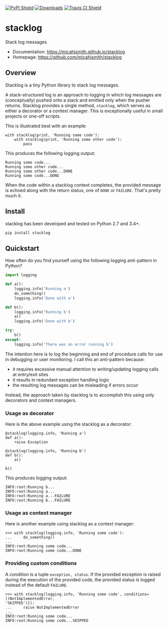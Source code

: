 [![PyPI Shield](https://img.shields.io/pypi/v/stacklog.svg)](https://pypi.python.org/pypi/stacklog)
[![Downloads](https://pepy.tech/badge/stacklog)](https://pepy.tech/project/stacklog)
[![Travis CI Shield](https://travis-ci.org/micahjsmith/stacklog.svg?branch=master)](https://travis-ci.org/micahjsmith/stacklog)

# stacklog

Stack log messages

- Documentation: https://micahjsmith.github.io/stacklog
- Homepage: https://github.com/micahjsmith/stacklog

## Overview

Stacklog is a tiny Python library to stack log messages.

A stack-structured log is an approach to logging in which log messages are (conceptually)
pushed onto a stack and emitted only when the pusher returns. Stacklog provides a single
method, `stacklog`, which serves as either a decorator or a context manager. This is
exceptionally useful in small projects or one-off scripts.

This is illustrated best with an example:

```
with stacklog(print, 'Running some code'):
    with stacklog(print, 'Running some other code'):
        pass
```

This produces the following logging output:

```
Running some code...
Running some other code...
Running some other code...DONE
Running some code...DONE
```

When the code within a stacklog context completes, the provided message is echoed along with
the return status, one of `DONE` or `FAILURE`. That's pretty much it.

## Install

stacklog has been developed and tested on Python 2.7 and 3.4+.

```bash
pip install stacklog
```

## Quickstart

How often do you find yourself using the following logging anti-pattern in Python?

```python
import logging

def a():
    logging.info('Running a')
    do_something()
    logging.info('Done with a')

def b():
    logging.info('Running b')
    a()
    logging.info('Done with b')

try:
    b()
except:
    logging.info('There was an error running b')
```

The intention here is to log the beginning and end of procedure calls for use in debugging
or user monitoring. I call this an anti-pattern because:

- it requires excessive manual attention to writing/updating logging calls at entry/exit sites
- it results in redundant exception handling logic
- the resulting log messages can be misleading if errors occur

Instead, the approach taken by stacklog is to accomplish this using only decorators and
context managers.

### Usage as decorator

Here is the above example using the stacklog as a decorator:

```
@stacklog(logging.info, 'Running a')
def a():
    raise Exception

@stacklog(logging.info, 'Running b')
def b():
    a()

b()
```

This produces logging output:

```
INFO:root:Running b...
INFO:root:Running a...
INFO:root:Running a...FAILURE
INFO:root:Running b...FAILURE
```

### Usage as context manager

Here is another example using stacklog as a context manager:

```
>>> with stacklog(logging.info, 'Running some code'):
...     do_something()
...
INFO:root:Running some code...
INFO:root:Running some code...DONE
```

### Providing custom conditions

A *condition* is a tuple `exception, status`. If the provided exception is raised during the
execution of the provided code, the provided status is logged instead of the default
`FAILURE`.

```
>>> with stacklog(logging.info, 'Running some code', conditions=[(NotImplementedError,
'SKIPPED')]):
...     raise NotImplementedError
...
INFO:root:Running some code...
INFO:root:Running some code...SKIPPED
```
